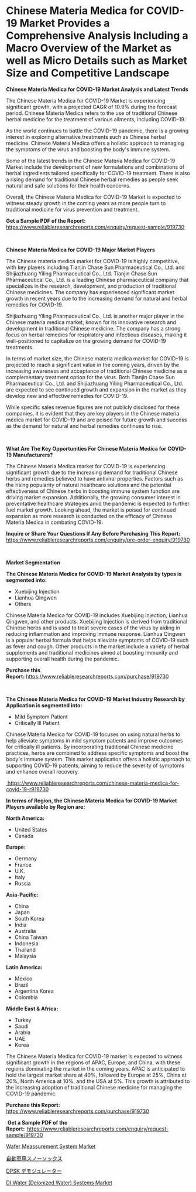 <p><h1>Chinese Materia Medica for COVID-19 Market Provides a Comprehensive Analysis Including a Macro Overview of the Market as well as Micro Details such as Market Size and Competitive Landscape</h1></p><p><strong>Chinese Materia Medica for COVID-19 Market Analysis and Latest Trends</strong></p>
<p><p>The Chinese Materia Medica for COVID-19 Market is experiencing significant growth, with a projected CAGR of 10.9% during the forecast period. Chinese Materia Medica refers to the use of traditional Chinese herbal medicine for the treatment of various ailments, including COVID-19.</p><p>As the world continues to battle the COVID-19 pandemic, there is a growing interest in exploring alternative treatments such as Chinese herbal medicine. Chinese Materia Medica offers a holistic approach to managing the symptoms of the virus and boosting the body's immune system.</p><p>Some of the latest trends in the Chinese Materia Medica for COVID-19 Market include the development of new formulations and combinations of herbal ingredients tailored specifically for COVID-19 treatment. There is also a rising demand for traditional Chinese herbal remedies as people seek natural and safe solutions for their health concerns.</p><p>Overall, the Chinese Materia Medica for COVID-19 Market is expected to witness steady growth in the coming years as more people turn to traditional medicine for virus prevention and treatment.</p></p>
<p><strong>Get a Sample PDF of the Report:&nbsp;</strong> <a href="https://www.reliableresearchreports.com/enquiry/request-sample/919730">https://www.reliableresearchreports.com/enquiry/request-sample/919730</a></p>
<p>&nbsp;</p>
<p><strong>Chinese Materia Medica for COVID-19 Major Market Players</strong></p>
<p><p>The Chinese materia medica market for COVID-19 is highly competitive, with key players including Tianjin Chase Sun Pharmaceutical Co., Ltd. and Shijiazhuang Yiling Pharmaceutical Co., Ltd. Tianjin Chase Sun Pharmaceutical Co., Ltd. is a leading Chinese pharmaceutical company that specializes in the research, development, and production of traditional Chinese medicines. The company has experienced significant market growth in recent years due to the increasing demand for natural and herbal remedies for COVID-19.</p><p>Shijiazhuang Yiling Pharmaceutical Co., Ltd. is another major player in the Chinese materia medica market, known for its innovative research and development in traditional Chinese medicine. The company has a strong focus on herbal remedies for respiratory and infectious diseases, making it well-positioned to capitalize on the growing demand for COVID-19 treatments.</p><p>In terms of market size, the Chinese materia medica market for COVID-19 is projected to reach a significant value in the coming years, driven by the increasing awareness and acceptance of traditional Chinese medicine as a complementary treatment option for the virus. Both Tianjin Chase Sun Pharmaceutical Co., Ltd. and Shijiazhuang Yiling Pharmaceutical Co., Ltd. are expected to see continued growth and expansion in the market as they develop new and effective remedies for COVID-19.</p><p>While specific sales revenue figures are not publicly disclosed for these companies, it is evident that they are key players in the Chinese materia medica market for COVID-19 and are poised for future growth and success as the demand for natural and herbal remedies continues to rise.</p></p>
<p>&nbsp;</p>
<p><strong>What Are The Key Opportunities For Chinese Materia Medica for COVID-19 Manufacturers?</strong></p>
<p><p>The Chinese Materia Medica market for COVID-19 is experiencing significant growth due to the increasing demand for traditional Chinese herbs and remedies believed to have antiviral properties. Factors such as the rising popularity of natural healthcare solutions and the potential effectiveness of Chinese herbs in boosting immune system function are driving market expansion. Additionally, the growing consumer interest in preventative healthcare strategies amid the pandemic is expected to further fuel market growth. Looking ahead, the market is poised for continued expansion as more research is conducted on the efficacy of Chinese Materia Medica in combating COVID-19.</p></p>
<p><strong>Inquire or Share Your Questions If Any Before Purchasing This Report:</strong> <a href="https://www.reliableresearchreports.com/enquiry/pre-order-enquiry/919730">https://www.reliableresearchreports.com/enquiry/pre-order-enquiry/919730</a></p>
<p>&nbsp;</p>
<p><strong>Market Segmentation</strong></p>
<p><strong>The Chinese Materia Medica for COVID-19 Market Analysis by types is segmented into:</strong></p>
<p><ul><li>Xuebijing Injection</li><li>Lianhua Qingwen</li><li>Others</li></ul></p>
<p><p>Chinese Materia Medica for COVID-19 includes Xuebijing Injection, Lianhua Qingwen, and other products. Xuebijing Injection is derived from traditional Chinese herbs and is used to treat severe cases of the virus by aiding in reducing inflammation and improving immune response. Lianhua Qingwen is a popular herbal formula that helps alleviate symptoms of COVID-19 such as fever and cough. Other products in the market include a variety of herbal supplements and traditional medicines aimed at boosting immunity and supporting overall health during the pandemic.</p></p>
<p><strong>Purchase this Report:&nbsp;</strong><a href="https://www.reliableresearchreports.com/purchase/919730">https://www.reliableresearchreports.com/purchase/919730</a></p>
<p>&nbsp;</p>
<p><strong>The Chinese Materia Medica for COVID-19 Market Industry Research by Application is segmented into:</strong></p>
<p><ul><li>Mild Symptom Patient</li><li>Critically Ill Patient</li></ul></p>
<p><p>Chinese Materia Medica for COVID-19 focuses on using natural herbs to help alleviate symptoms in mild symptom patients and improve outcomes for critically ill patients. By incorporating traditional Chinese medicine practices, herbs are combined to address specific symptoms and boost the body's immune system. This market application offers a holistic approach to supporting COVID-19 patients, aiming to reduce the severity of symptoms and enhance overall recovery.</p></p>
<p><a href="https://www.reliableresearchreports.com/chinese-materia-medica-for-covid-19-r919730">&nbsp;https://www.reliableresearchreports.com/chinese-materia-medica-for-covid-19-r919730</a></p>
<p><strong>In terms of Region, the Chinese Materia Medica for COVID-19 Market Players available by Region are:</strong></p>
<p>
    <p> <strong> North America: </strong>
        <ul>
            <li>United States</li>
            <li>Canada</li>
        </ul>
        </p> 
    <p> <strong> Europe: </strong>
        <ul>
            <li>Germany</li>
            <li>France</li>
            <li>U.K.</li>
            <li>Italy</li>
            <li>Russia</li>
        </ul>
        </p> 
    <p> <strong> Asia-Pacific: </strong>
        <ul>
            <li>China</li>
            <li>Japan</li>
            <li>South Korea</li>
            <li>India</li>
            <li>Australia</li>
            <li>China Taiwan</li>
            <li>Indonesia</li>
            <li>Thailand</li>
            <li>Malaysia</li>
        </ul>
        </p> 
    <p> <strong> Latin America: </strong>
        <ul>
            <li>Mexico</li>
            <li>Brazil</li>
            <li>Argentina Korea</li>
            <li>Colombia</li>
        </ul>
        </p> 
    <p> <strong> Middle East & Africa: </strong>
        <ul>
            <li>Turkey</li>
            <li>Saudi</li>
            <li>Arabia</li>
            <li>UAE</li>
            <li>Korea</li>
        </ul>
    </p>
    </p>
<p><p>The Chinese Materia Medica for COVID-19 market is expected to witness significant growth in the regions of APAC, Europe, and China, with these regions dominating the market in the coming years. APAC is anticipated to hold the largest market share at 40%, followed by Europe at 25%, China at 20%, North America at 10%, and the USA at 5%. This growth is attributed to the increasing adoption of traditional Chinese medicine for managing the COVID-19 pandemic.</p></p>
<p><strong>Purchase this Report: </strong><a href="https://www.reliableresearchreports.com/purchase/919730">https://www.reliableresearchreports.com/purchase/919730</a></p>
<p>&nbsp;<strong>Get a Sample PDF of the Report:&nbsp;&nbsp;</strong><a href="https://www.reliableresearchreports.com/enquiry/request-sample/919730">https://www.reliableresearchreports.com/enquiry/request-sample/919730</a></p>
<p><strong></strong></p>
<p><p><a href="https://github.com/crlaem461/Market-Research-Report-List-1/blob/main/wafer-meassurement-system-market.md">Wafer Meassurement System Market</a></p><p><a href="https://github.com/alyle7648/Market-Research-Report-List-2/blob/main/3251116170697.md">自動車用スノーソックス</a></p><p><a href="https://github.com/leigh4852023/Market-Research-Report-List-2/blob/main/5433217170698.md">DPSK デモジュレーター</a></p><p><a href="https://github.com/wnxtvsgd56/Market-Research-Report-List-1/blob/main/di-water-deionized-water-systems-market.md">DI Water (Deionized Water) Systems Market</a></p></p>